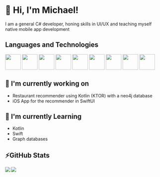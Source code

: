 # 👋 Hi, I'm Michael!

I am a general C# developer, honing skills in UI/UX and teaching myself native mobile app development

## Languages and Technologies

<div>
	<img src="https://cdn2.iconfinder.com/data/icons/designer-skills/128/react-512.png" width="50" height="50"/>
	<img src="https://logos-download.com/wp-content/uploads/2017/07/HTML5_badge.png" width="50" height="50"/>
	<img src="https://verekia.com/_pages/css3/introduction-css3/img/css3-logo.png" width="50" height="50"/>
	<img src="https://pluspng.com/img-png/javascript-vector-png-javascript-vector-logo-600.png" width="50" height="50"/>
	<img src="https://www.software-architects.com/content/images/blog/2016/12/typescript-logo.png" width="50" height="50"/>
	<img src="https://external-content.duckduckgo.com/iu/?u=https%3A%2F%2Fseeklogo.com%2Fimages%2FN%2Fnodejs-logo-FBE122E377-seeklogo.com.png&f=1&nofb=1" width="50" height="50"/>
	<img src="https://seeklogo.com/images/C/c-sharp-c-logo-02F17714BA-seeklogo.com.png" height="50"/>
	<img src="https://i.imgur.com/QbSM4UT.png" height="50"/>
	<img src="https://i.imgur.com/4ykDXUE.png" height="50"/>
</div>

## 🔭 I'm currently working on

- Restaurant recommender using Kotlin (KTOR) with a neo4j database
- iOS App for the recommender in SwiftUI
  
  
 ## 🌱 I'm currently Learning

- Kotlin
- Swift
- Graph databases

## ⚡GitHub Stats
<!-- Stats -->
<!-- Credit to https://github.com/anuraghazra/github-readme-stats -->
<div>
    <img align="left" src="https://github-readme-stats.vercel.app/api?username=mbruty&count_private=true&show_icons=true&theme=react" />
    <img align="left" src="https://github-readme-stats.vercel.app/api/top-langs/?username=mbruty&langs_count=5&theme=react" />
</div>
